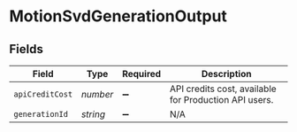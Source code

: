 # MotionSvdGenerationOutput


## Fields

| Field                                                 | Type                                                  | Required                                              | Description                                           |
| ----------------------------------------------------- | ----------------------------------------------------- | ----------------------------------------------------- | ----------------------------------------------------- |
| `apiCreditCost`                                       | *number*                                              | :heavy_minus_sign:                                    | API credits cost, available for Production API users. |
| `generationId`                                        | *string*                                              | :heavy_minus_sign:                                    | N/A                                                   |